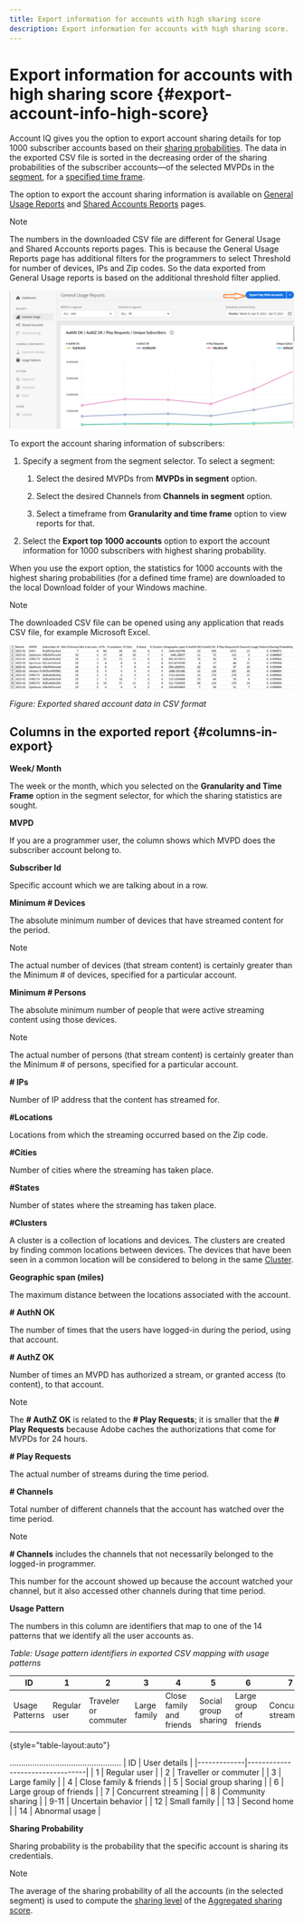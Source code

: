```yaml
---
title: Export information for accounts with high sharing score
description: Export information for accounts with high sharing score.
---
```


# Export information for accounts with high sharing score {#export-account-info-high-score}

Account IQ gives you the option to export account sharing details for top 1000 subscriber accounts based on their [sharing probabilities](/help/AccountIQ/product-concepts.md#account-sharing-probability-def). The data in the exported CSV file is sorted in the decreasing order of the sharing probabilities of the subscriber accounts—of the selected MVPDs in the [segment](/help/AccountIQ/product-concepts.md#segment-def), for a [specified time frame](/help/AccountIQ/product-concepts.md#time-frame-def).

The option to export the account sharing information is available on [General Usage Reports](/help/AccountIQ/reports.md#general-usage) and [Shared Accounts Reports](/help/AccountIQ/reports.md#shared-accounts) pages.

>[!NOTE]
>
>The numbers in the downloaded CSV file are different for General Usage and Shared Accounts reports pages. This is because the General Usage Reports page has additional filters for the programmers to select Threshold for number of devices, IPs and Zip codes. So the data exported from General Usage reports is based on the additional threshold filter applied.

![Export option in General usage](assets/Export.png)

To export the account sharing information of subscribers:

1. Specify a segment from the segment selector. To select a segment:

   1. Select the desired MVPDs from **MVPDs in segment** option.

   1. Select the desired Channels from **Channels in segment** option.

   1. Select a timeframe from **Granularity and time frame** option to view reports for that.

1. Select the **Export top 1000 accounts** option to export the account information for 1000 subscribers with highest sharing probability.

When you use the export option, the statistics for 1000 accounts with the highest sharing probabilities (for a defined time frame) are downloaded to the local Download folder of your Windows machine.

>[!NOTE]
>
>The downloaded CSV file can be opened using any application that reads CSV file, for example Microsoft Excel.

![exported data in csv format](assets/exported-csv.png)

*Figure: Exported shared account data in CSV format*

## Columns in the exported report {#columns-in-export}

**Week/ Month**

The week or the month, which you selected on the **Granularity and Time Frame** option in the segment selector, for which the sharing statistics are sought.

**MVPD**

If you are a programmer user, the column shows which MVPD does the subscriber account belong to.

**Subscriber Id**

Specific account which we are talking about in a row.

**Minimum # Devices**

The absolute minimum number of devices that have streamed content for the period.

>[!NOTE]
>
>The actual number of devices (that stream content) is certainly greater than the Minimum # of devices, specified for a particular account.

**Minimum # Persons**

The absolute minimum number of people that were active streaming content using those devices.

>[!NOTE]
>
>The actual number of persons (that stream content) is certainly greater than the Minimum # of persons, specified for a particular account.

**# IPs**

Number of IP address that the content has streamed for.

**#Locations**

Locations from which the streaming occurred based on the Zip code.

**#Cities**

Number of cities where the streaming has taken place.

**#States**

Number of states where the streaming has taken place.

**#Clusters**

A cluster is a collection of locations and devices. The clusters are created by finding common locations between devices. The devices that have been seen in a common location will be considered to belong in the same [Cluster](/help/AccountIQ/product-concepts.md#cluster-def).

**Geographic span (miles)**

The maximum distance between the locations associated with the account.

**# AuthN OK**

The number of times that the users have logged-in during the period, using that account.

**# AuthZ OK**

Number of times an MVPD has authorized a stream, or granted access (to content), to that account.

>[!NOTE]
>
>The **# AuthZ OK** is related to the **# Play Requests**; it is smaller that the **# Play Requests** because Adobe caches the authorizations that come for MVPDs for 24 hours.

**# Play Requests**

The actual number of streams during the time period.

**# Channels**

Total number of different channels that the account has watched over the time period.

>[!NOTE]
>
>**# Channels** includes the channels that not necessarily belonged to the logged-in programmer.
>
>This number for the account showed up because the account watched your channel, but it also accessed other channels during that time period.

**Usage Pattern**

The numbers in this column are identifiers that map to one of the 14 patterns that we identify all the user accounts as.

*Table: Usage pattern identifiers in exported CSV mapping with usage patterns*

 | ID | 1 | 2 | 3 | 4 | 5 | 6 | 7 | 8 | 9-11 | 12 | 13 | 14 |
 |---|---|---|---|---|---|---|---|---|---|---|---|---|
 | Usage Patterns | Regular user | Traveler or commuter | Large family | Close family and friends | Social group sharing | Large group of friends | Concurrent streaming | Community sharing | Uncertain behavior | Small family | Second home | Abnormal Usage |

{style="table-layout:auto"}

.................................................
| ID          | User details                    |
|-------------|---------------------------------|
|     1       |     Regular user                |
|     2       |     Traveller or   commuter     |
|     3       |     Large family                |
|     4       |     Close family   & friends    |
|     5       |     Social group   sharing      |
|     6       |     Large group of   friends    |
|     7       |     Concurrent   streaming      |
|     8       |     Community   sharing         |
|     9-11    |     Uncertain   behavior        |
|     12      |     Small family                |
|     13      |     Second home                 |
|     14      |     Abnormal usage              |

**Sharing Probability**

Sharing probability is the probability that the specific account is sharing its credentials.

>[!NOTE]
>
> The average of the sharing probability of all the accounts (in the selected segment) is used to compute the [sharing level](/help/AccountIQ/dashboard.md#sharing-level) of the [Aggregated sharing score](/help/AccountIQ/dashboard.md#aggregated-sharing).
